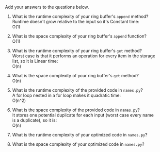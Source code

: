 Add your answers to the questions below.

1. What is the runtime complexity of your ring buffer's `append` method?  
   Runtime doesn't grow relative to the input so it's Constant time:  
   O(1)

2. What is the space complexity of your ring buffer's `append` function?  
   O(1)

3. What is the runtime complexity of your ring buffer's `get` method?  
   Worst case is that it performs an operation for every item in the storage list, so it is Linear time:  
   O(n)

4. What is the space complexity of your ring buffer's `get` method?  
   O(n)

5) What is the runtime complexity of the provided code in `names.py`?  
    A for loop nested in a for loop makes it quadratic time:  
    O(n^2)

6) What is the space complexity of the provided code in `names.py`?  
    It stores one potential duplicate for each input (worst case every name is a duplicate), so it is:  
    O(n)

7) What is the runtime complexity of your optimized code in `names.py`?

8) What is the space complexity of your optimized code in `names.py`?

